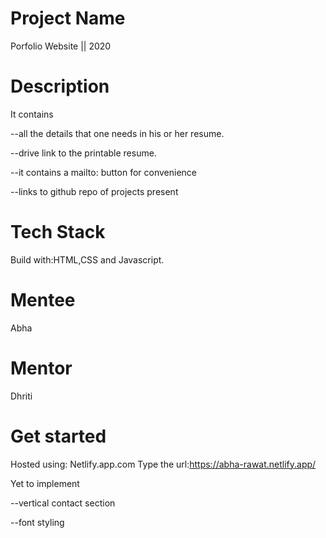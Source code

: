 # Project Name
Porfolio Website || 2020

# Description

It contains 

--all the details that one needs in his or her resume. 

--drive link to the printable resume. 

--it contains a mailto: button for convenience 

--links to github repo of projects present

# Tech Stack
Build with:HTML,CSS and Javascript.

# Mentee
Abha

# Mentor
Dhriti

# Get started
Hosted using: Netlify.app.com
Type the url:https://abha-rawat.netlify.app/


Yet to implement 

--vertical contact section 

--font styling

